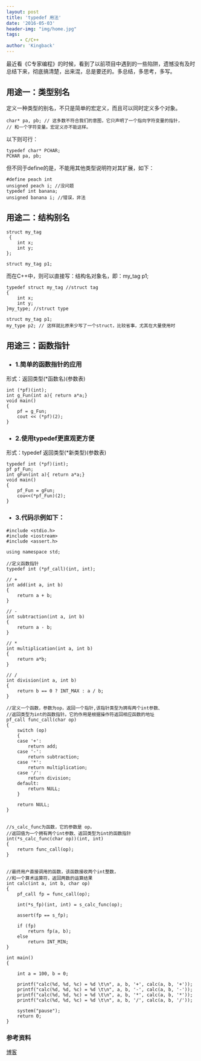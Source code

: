 ```yaml
---
layout: post
title: 'typedef 用法'
date: '2016-05-03'
header-img: "img/home.jpg"
tags:
     - C/C++
author: 'Kingback'
---
```


最近看《C专家编程》的时候，看到了以前项目中遇到的一些陷阱，遗憾没有及时总结下来，彻底搞清楚，出来混，总是要还的。多总结，多思考，多写。

## 用途一：类型别名
定义一种类型的别名，不只是简单的宏定义，而且可以同时定义多个对象。

```
char* pa, pb; // 这多数不符合我们的意图，它只声明了一个指向字符变量的指针，
// 和一个字符变量。宏定义亦不能这样。
```

以下则可行：

```
typedef char* PCHAR;
PCHAR pa, pb;
```

但不同于define的是，不能用其他类型说明符对其扩展，如下：

```
#define peach int
unsigned peach i; //没问题
typedef int banana;
unsigned banana i; //错误，非法
```

## 用途二：结构别名

```
struct my_tag
 {
    int x;
    int y; 
};

struct my_tag p1;
```

而在C++中，则可以直接写：结构名对象名，即：my_tag p1;

```
typedef struct my_tag //struct tag
{
    int x;
    int y;
}my_type; //struct type

struct my_tag p1;
my_type p2; // 这样就比原来少写了一个struct，比较省事，尤其在大量使用时
```

## 用途三：函数指针

* ### 1.简单的函数指针的应用
形式：返回类型(*函数名)(参数表) 
```
int (*pf)(int);   
int g_Fun(int a){ return a*a;}   
void main()   
{
    pf = g_Fun;  
    cout << (*pf)(2); 
}
```
* ### 2.使用typedef更直观更方便
形式：typedef  返回类型(*新类型)(参数表)

```
typedef int (*pf)(int);   
pf pf_Fun;   
int gFun(int a){ return a*a;}   
void main()   
{   
    pf_Fun = gFun;   
    cou<<(*pf_Fun)(2);   
}
```

* ### 3.代码示例如下：

```
#include <stdio.h>
#include <iostream>
#include <assert.h>

using namespace std;

//定义函数指针
typedef int (*pf_call)(int, int);

// +
int add(int a, int b)
{
    return a + b;
}

// -
int subtraction(int a, int b)
{
    return a - b;
}

// *
int multiplication(int a, int b)
{
    return a*b;
}

// /
int division(int a, int b)
{
    return b == 0 ? INT_MAX : a / b;
}

//定义一个函数，参数为op，返回一个指针,该指针类型为拥有两个int参数、  
//返回类型为int的函数指针。它的作用是根据操作符返回相应函数的地址
pf_call func_call(char op)
{
    switch (op)
    {
    case '+':
        return add;
    case '-':
        return subtraction;
    case '*':
        return multiplication;
    case '/':
        return division;
    default:
        return NULL;
    }

    return NULL;
}


//s_calc_func为函数，它的参数是 op，     
//返回值为一个拥有两个int参数、返回类型为int的函数指针 
int(*s_calc_func(char op))(int, int)
{
    return func_call(op);
}


//最终用户直接调用的函数，该函数接收两个int整数，  
//和一个算术运算符，返回两数的运算结果  
int calc(int a, int b, char op)
{
    pf_call fp = func_call(op);

    int(*s_fp)(int, int) = s_calc_func(op);

    assert(fp == s_fp);

    if (fp)
        return fp(a, b);
    else
        return INT_MIN;
}

int main()
{

    int a = 100, b = 0;

    printf("calc(%d, %d, %c) = %d \t\n", a, b, '+', calc(a, b, '+'));
    printf("calc(%d, %d, %c) = %d \t\n", a, b, '-', calc(a, b, '-'));
    printf("calc(%d, %d, %c) = %d \t\n", a, b, '*', calc(a, b, '*'));
    printf("calc(%d, %d, %c) = %d \t\n", a, b, '/', calc(a, b, '/'));

    system("pause");
    return 0;
}
```

### 参考资料

[博客](http://blog.csdn.net/qll125596718/article/details/6891881)